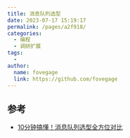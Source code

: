 ```yaml
---
title: 消息队列选型
date: 2023-07-17 15:19:17
permalink: /pages/a2f918/
categories:
  - 编程
  - 调研扩展
tags:
  - 
author: 
  name: fovegage
  link: https://github.com/fovegage
---
```

## 参考

- [10分钟搞懂！消息队列选型全方位对比](https://zhuanlan.zhihu.com/p/508717798)